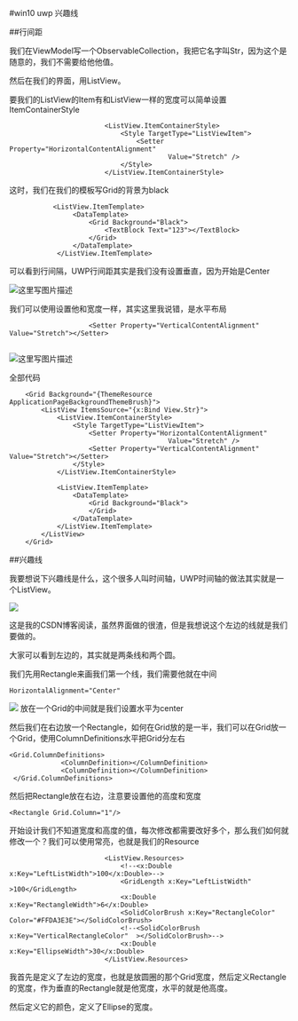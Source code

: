 #win10 uwp 兴趣线

##行间距

我们在ViewModel写一个ObservableCollection，我把它名字叫Str，因为这个是随意的，我们不需要给他他值。

然后在我们的界面，用ListView。

要我们的ListView的Item有和ListView一样的宽度可以简单设置ItemContainerStyle

```
                        <ListView.ItemContainerStyle>
                            <Style TargetType="ListViewItem">
                                <Setter Property="HorizontalContentAlignment"
                                        Value="Stretch" />
                            </Style>
                        </ListView.ItemContainerStyle>

```

这时，我们在我们的模板写Grid的背景为black

```
           <ListView.ItemTemplate>
                <DataTemplate>
                    <Grid Background="Black">
                        <TextBlock Text="123"></TextBlock>
                    </Grid>
                </DataTemplate>
            </ListView.ItemTemplate>

```

可以看到行间隔，UWP行间距其实是我们没有设置垂直，因为开始是Center

![这里写图片描述](http://img.blog.csdn.net/20160925105158895)

我们可以使用设置他和宽度一样，其实这里我说错，是水平布局

```
                    <Setter Property="VerticalContentAlignment" Value="Stretch"></Setter>


```

![这里写图片描述](http://img.blog.csdn.net/20160925105437116)

全部代码

```
    <Grid Background="{ThemeResource ApplicationPageBackgroundThemeBrush}">
        <ListView ItemsSource="{x:Bind View.Str}">
            <ListView.ItemContainerStyle>
                <Style TargetType="ListViewItem">
                    <Setter Property="HorizontalContentAlignment"
                                        Value="Stretch" />
                    <Setter Property="VerticalContentAlignment" Value="Stretch"></Setter>
                </Style>
            </ListView.ItemContainerStyle>
            
            <ListView.ItemTemplate>
                <DataTemplate>
                    <Grid Background="Black">
                    </Grid>
                </DataTemplate>
            </ListView.ItemTemplate>
        </ListView>
    </Grid>

```

##兴趣线

我要想说下兴趣线是什么，这个很多人叫时间轴，UWP时间轴的做法其实就是一个ListView。

![](http://jycloud.9uads.com/web/GetObject.aspx?filekey=4c98bf6dbf97f7109aa4716dfb5430d9)

这是我的CSDN博客阅读，虽然界面做的很渣，但是我想说这个左边的线就是我们要做的。

大家可以看到左边的，其实就是两条线和两个圆。

我们先用Rectangle来画我们第一个线，我们需要他就在中间

```
HorizontalAlignment="Center"
```

![](http://jycloud.9uads.com/web/GetObject.aspx?filekey=c536e3bfe4faa3e64a2fb388afd6f5ea)
放在一个Grid的中间就是我们设置水平为center

然后我们在右边放一个Rectangle，如何在Grid放的是一半，我们可以在Grid放一个Grid，使用ColumnDefinitions水平把Grid分左右

```
<Grid.ColumnDefinitions>
             <ColumnDefinition></ColumnDefinition>
             <ColumnDefinition></ColumnDefinition>
 </Grid.ColumnDefinitions>

```

然后把Rectangle放在右边，注意要设置他的高度和宽度

```
<Rectangle Grid.Column="1"/>

```

开始设计我们不知道宽度和高度的值，每次修改都需要改好多个，那么我们如何就修改一个？我们可以使用常亮，也就是我们的Resource

```
                        <ListView.Resources>
                            <!--<x:Double x:Key="LeftListWidth">100</x:Double>-->
                            <GridLength x:Key="LeftListWidth" >100</GridLength>
                            <x:Double x:Key="RectangleWidth">6</x:Double>
                            <SolidColorBrush x:Key="RectangleColor" Color="#FFDA3E3E"></SolidColorBrush>
                            <!--<SolidColorBrush x:Key="VerticalRectangleColor"  ></SolidColorBrush>-->
                            <x:Double x:Key="EllipseWidth">30</x:Double>
                        </ListView.Resources>

```

我首先是定义了左边的宽度，也就是放圆圈的那个Grid宽度，然后定义Rectangle的宽度，作为垂直的Rectangle就是他宽度，水平的就是他高度。

然后定义它的颜色，定义了Ellipse的宽度。

